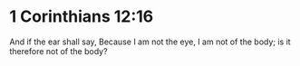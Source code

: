 # 1 Corinthians 12:16

And if the ear shall say, Because I am not the eye, I am not of the body; is it therefore not of the body?